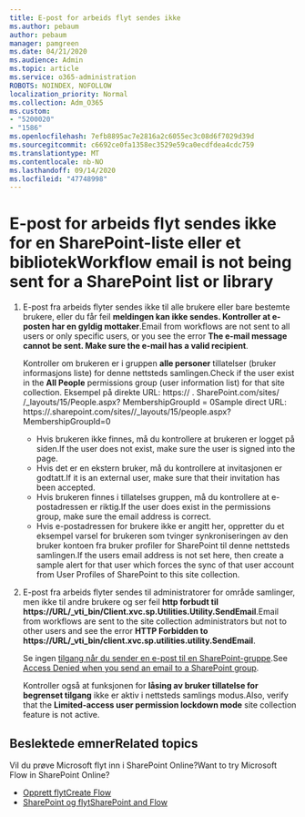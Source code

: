 ```yaml
---
title: E-post for arbeids flyt sendes ikke
ms.author: pebaum
author: pebaum
manager: pamgreen
ms.date: 04/21/2020
ms.audience: Admin
ms.topic: article
ms.service: o365-administration
ROBOTS: NOINDEX, NOFOLLOW
localization_priority: Normal
ms.collection: Adm_O365
ms.custom:
- "5200020"
- "1586"
ms.openlocfilehash: 7efb8895ac7e2816a2c6055ec3c08d6f7029d39d
ms.sourcegitcommit: c6692ce0fa1358ec3529e59ca0ecdfdea4cdc759
ms.translationtype: MT
ms.contentlocale: nb-NO
ms.lasthandoff: 09/14/2020
ms.locfileid: "47748998"
---
```

# <a name="workflow-email-is-not-being-sent-for-a-sharepoint-list-or-library"></a><span data-ttu-id="40082-102">E-post for arbeids flyt sendes ikke for en SharePoint-liste eller et bibliotek</span><span class="sxs-lookup"><span data-stu-id="40082-102">Workflow email is not being sent for a SharePoint list or library</span></span>

1. <span data-ttu-id="40082-103">E-post fra arbeids flyter sendes ikke til alle brukere eller bare bestemte brukere, eller du får feil **meldingen kan ikke sendes. Kontroller at e-posten har en gyldig mottaker**.</span><span class="sxs-lookup"><span data-stu-id="40082-103">Email from workflows are not sent to all users or only specific users, or you see the error **The e-mail message cannot be sent. Make sure the e-mail has a valid recipient**.</span></span>

    <span data-ttu-id="40082-104">Kontroller om brukeren er i gruppen **alle personer** tillatelser (bruker informasjons liste) for denne nettsteds samlingen.</span><span class="sxs-lookup"><span data-stu-id="40082-104">Check if the user exist in the **All People** permissions group (user information list) for that site collection.</span></span>  <span data-ttu-id="40082-105">Eksempel på direkte URL: https:// <tenant> . SharePoint.com/sites/ <sitename> /_layouts/15/People.aspx? MembershipGroupId = 0</span><span class="sxs-lookup"><span data-stu-id="40082-105">Sample direct URL: https://<tenant>.sharepoint.com/sites/<sitename>/_layouts/15/people.aspx?MembershipGroupId=0</span></span>

    - <span data-ttu-id="40082-106">Hvis brukeren ikke finnes, må du kontrollere at brukeren er logget på siden.</span><span class="sxs-lookup"><span data-stu-id="40082-106">If the user does not exist, make sure the user is signed into the page.</span></span> 
    - <span data-ttu-id="40082-107">Hvis det er en ekstern bruker, må du kontrollere at invitasjonen er godtatt.</span><span class="sxs-lookup"><span data-stu-id="40082-107">If it is an external user, make sure that their invitation has been accepted.</span></span>
    - <span data-ttu-id="40082-108">Hvis brukeren finnes i tillatelses gruppen, må du kontrollere at e-postadressen er riktig.</span><span class="sxs-lookup"><span data-stu-id="40082-108">If the user does exist in the permissions group, make sure the email address is correct.</span></span>
    - <span data-ttu-id="40082-109">Hvis e-postadressen for brukere ikke er angitt her, oppretter du et eksempel varsel for brukeren som tvinger synkroniseringen av den bruker kontoen fra bruker profiler for SharePoint til denne nettsteds samlingen.</span><span class="sxs-lookup"><span data-stu-id="40082-109">If the users email address is not set here, then create a sample alert for that user which forces the sync of that user account from User Profiles of SharePoint to this site collection.</span></span>
 
2. <span data-ttu-id="40082-110">E-post fra arbeids flyter sendes til administratorer for område samlinger, men ikke til andre brukere og ser feil **http forbudt til <span>https:</span>//URL/_vti_bin/Client.xvc.sp.Utilities.Utility.SendEmail**.</span><span class="sxs-lookup"><span data-stu-id="40082-110">Email from workflows are sent to the site collection administrators but not to other users and see the error **HTTP Forbidden to <span>https:</span>//URL/_vti_bin/client.xvc.sp.utilities.utility.SendEmail**.</span></span>
 

    <span data-ttu-id="40082-111">Se ingen [tilgang når du sender en e-post til en SharePoint-gruppe](https://docs.microsoft.com/sharepoint/support/sharing-and-permissions/access-denied-when-send-an-email-to-groups).</span><span class="sxs-lookup"><span data-stu-id="40082-111">See [Access Denied when you send an email to a SharePoint group](https://docs.microsoft.com/sharepoint/support/sharing-and-permissions/access-denied-when-send-an-email-to-groups).</span></span>

    <span data-ttu-id="40082-112">Kontroller også at funksjonen for **låsing av bruker tillatelse for begrenset tilgang** ikke er aktiv i nettsteds samlings modus.</span><span class="sxs-lookup"><span data-stu-id="40082-112">Also, verify that the **Limited-access user permission lockdown mode** site collection feature is not active.</span></span>


## <a name="related-topics"></a><span data-ttu-id="40082-113">Beslektede emner</span><span class="sxs-lookup"><span data-stu-id="40082-113">Related topics</span></span>
<span data-ttu-id="40082-114">Vil du prøve Microsoft flyt inn i SharePoint Online?</span><span class="sxs-lookup"><span data-stu-id="40082-114">Want to try Microsoft Flow in SharePoint Online?</span></span>
- [<span data-ttu-id="40082-115">Opprett flyt</span><span class="sxs-lookup"><span data-stu-id="40082-115">Create Flow</span></span>](https://support.office.com/article/Create-a-flow-for-a-list-or-library-in-SharePoint-Online-or-OneDrive-for-Business-a9c3e03b-0654-46af-a254-20252e580d01) 
- [<span data-ttu-id="40082-116">SharePoint og flyt</span><span class="sxs-lookup"><span data-stu-id="40082-116">SharePoint and Flow</span></span>](https://flow.microsoft.com/blog/sharepoint-and-flow/) 


